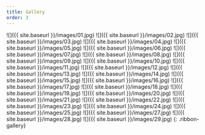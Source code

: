 ```yaml
---
title: Gallery
order: 3
---
```


![]({{ site.baseurl }}/images/01.jpg)
![]({{ site.baseurl }}/images/02.jpg)
![]({{ site.baseurl }}/images/03.jpg)
![]({{ site.baseurl }}/images/04.jpg)
![]({{ site.baseurl }}/images/05.jpg)
![]({{ site.baseurl }}/images/06.jpg)
![]({{ site.baseurl }}/images/07.jpg)
![]({{ site.baseurl }}/images/08.jpg)
![]({{ site.baseurl }}/images/09.jpg)
![]({{ site.baseurl }}/images/10.jpg)
![]({{ site.baseurl }}/images/11.jpg)
![]({{ site.baseurl }}/images/12.jpg)
![]({{ site.baseurl }}/images/13.jpg)
![]({{ site.baseurl }}/images/14.jpg)
![]({{ site.baseurl }}/images/15.jpg)
![]({{ site.baseurl }}/images/16.jpg)
![]({{ site.baseurl }}/images/17.jpg)
![]({{ site.baseurl }}/images/18.jpg)
![]({{ site.baseurl }}/images/19.jpg)
![]({{ site.baseurl }}/images/20.jpg)
![]({{ site.baseurl }}/images/21.jpg)
![]({{ site.baseurl }}/images/22.jpg)
![]({{ site.baseurl }}/images/23.jpg)
![]({{ site.baseurl }}/images/24.jpg)
![]({{ site.baseurl }}/images/25.jpg)
![]({{ site.baseurl }}/images/27.jpg)
![]({{ site.baseurl }}/images/28.jpg)
![]({{ site.baseurl }}/images/29.jpg)
{: .ribbon-gallery}

<link rel="stylesheet" href="ribbon-gallery.min.css">
<script src="//code.jquery.com/jquery-latest.min.js"></script>
<script src="ribbon-gallery.min.js"></script>